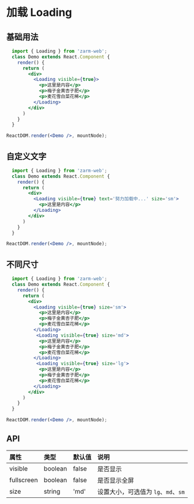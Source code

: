 # 加载 Loading 

## 基础用法

```jsx
  import { Loading } from 'zarm-web';
  class Demo extends React.Component {
    render() {
      return (
        <div>
          <Loading visible={true}>
            <p>这里是内容</p>
            <p>梅子金黄杏子肥</p>
            <p>麦花雪白菜花稀</p>
          </Loading>
        </div>
      )
    }
  }

ReactDOM.render(<Demo />, mountNode);
```
## 自定义文字

```jsx
  import { Loading } from 'zarm-web';
  class Demo extends React.Component {
    render() {
      return (
        <div>
          <Loading visible={true} text='努力加载中...' size='sm'>
            <p>这里是内容</p>
          </Loading>
        </div>
      )
    }
  }

ReactDOM.render(<Demo />, mountNode);
```

## 不同尺寸

```jsx
  import { Loading } from 'zarm-web';
  class Demo extends React.Component {
    render() {
      return (
        <div>
          <Loading visible={true} size='sm'>
            <p>这里是内容</p>
            <p>梅子金黄杏子肥</p>
            <p>麦花雪白菜花稀</p>
          </Loading>
           <Loading visible={true} size='md'>
            <p>这里是内容</p>
            <p>梅子金黄杏子肥</p>
            <p>麦花雪白菜花稀</p>
          </Loading>
           <Loading visible={true} size='lg'>
            <p>这里是内容</p>
            <p>梅子金黄杏子肥</p>
            <p>麦花雪白菜花稀</p>
          </Loading>
        </div>
      )
    }
  }

ReactDOM.render(<Demo />, mountNode);
```
## API

| 属性 | 类型 | 默认值 | 说明 |
| :--- | :--- | :--- | :--- |
| visible | boolean | false | 是否显示 |
| fullscreen | boolean | false | 是否显示全屏 |
| size | string | 'md' | 设置大小，可选值为 `lg`、`md`、`sm`|
